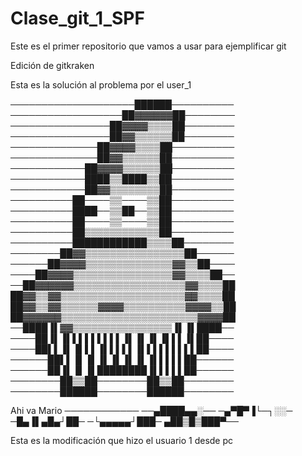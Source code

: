 # Clase_git_1_SPF
Este es el primer repositorio que vamos a usar para ejemplificar git

Edición de gitkraken

Esta es la solución al problema por el user_1

────────────────────██████──────────
──────────────────██▓▓▓▓▓▓██────────
────────────────██▓▓▓▓▒▒▒▒██────────
────────────────██▓▓▒▒▒▒▒▒██────────
──────────────██▓▓▓▓▒▒▒▒██──────────
──────────────██▓▓▒▒▒▒▒▒██──────────
────────────██▓▓▓▓▒▒▒▒▒▒██──────────
────────────████▒▒████▒▒██──────────
────────────██▓▓▒▒▒▒▒▒▒▒██──────────
──────────██────▒▒────▒▒██──────────
──────────████──▒▒██──▒▒██──────────
──────────██────▒▒────▒▒██──────────
──────────██▒▒▒▒▒▒▒▒▒▒▒▒██──────────
──────────████████████▒▒▒▒██────────
────────██▓▓▒▒▒▒▒▒▒▒▒▒▒▒▒▒▒▒██──────
──────██▓▓▓▓▒▒▒▒▒▒▒▒▒▒▒▒▒▒▓▓▒▒██────
────██▓▓▓▓▒▒▒▒▒▒▒▒▒▒▒▒▒▒▒▒▓▓▒▒▒▒██──
──██▓▓▓▓▓▓▒▒▒▒▒▒▒▒▒▒▒▒▒▒▒▒▒▒▓▓▒▒▒▒██
██▓▓▒▒▓▓▒▒▒▒▒▒▒▒▒▒▒▒▒▒▒▒▒▒▒▒▓▓▒▒▒▒██
██▓▓▒▒▓▓▒▒▒▒▒▒▓▓▓▓▒▒▒▒▒▒▒▒▒▒▓▓▓▓▒▒██
██▓▓▓▓▓▓▒▒▒▒▒▒▒▒▒▒▒▒▒▒▒▒▒▒▒▒▒▒▓▓▓▓██
──████▐▌▓▓▒▒▒▒▒▒▒▒▒▒▒▒▒▒▒▒▐▌▐▌████──
────██▐▌▐▌▌▌▌▌▌▌▌▌▐▌▐▌▐▌▐▌▌▌▐▌██────
────██▌▌▐▌▐▌▌▌▐▌▌▌▌▌▐▌▌▌▌▌▌▌▌▌██────
──────██▌▌▐▌▐▌▐▌▐▌▐▌▐▌▐▌▌▌▌▌██──────
──────██▐▌▐▌▐▌████████▐▌▌▌▌▌██──────
────────██▒▒██────────██▒▒██────────
────────██████────────██████────────


Ahi va Mario
────────────
──▄████▄▄░──
─▄▀█▀▐└─┐░░─
─█▄▐▌▄█▄┘██─
─└▄▄▄▄▄┘███─
▄██▒█▒███▀── 

Esta es la modificación que hizo el usuario 1 desde pc
